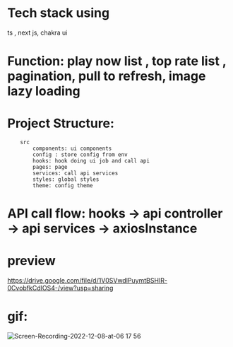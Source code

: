 

# Tech stack using

ts , next js, chakra ui

# Function: play now list , top rate list , pagination, pull to refresh, image lazy loading

# Project Structure:

        src
            components: ui components
            config : store config from env
            hooks: hook doing ui job and call api
            pages: page
            services: call api services
            styles: global styles
            theme: config theme

# API call flow: hooks -> api controller -> api services -> axiosInstance

# preview

https://drive.google.com/file/d/1V0SVwdlPuymtBSHIR-0CvobfkCdIOS4-/view?usp=sharing

# gif:
![Screen-Recording-2022-12-08-at-06 17 56](https://user-images.githubusercontent.com/39986576/206318330-8901ddc8-caff-455f-9b63-cd4404118d6b.gif)
